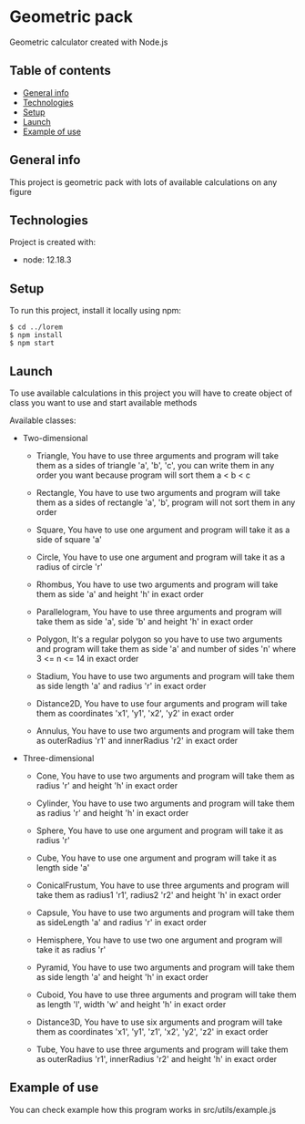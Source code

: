 # Geometric pack

Geometric calculator created with Node.js

## Table of contents

- [General info](#general-info)
- [Technologies](#technologies)
- [Setup](#setup)
- [Launch](#launch)
- [Example of use](#example-of-use)

## General info

This project is geometric pack with lots of available calculations on any figure

## Technologies

Project is created with:

- node: 12.18.3

## Setup

To run this project, install it locally using npm:

```
$ cd ../lorem
$ npm install
$ npm start
```

## Launch

To use available calculations in this project you will have to create object of class you want to use and start available methods

Available classes:

- Two-dimensional

  - Triangle, You have to use three arguments and program will take
    them as a sides of triangle 'a', 'b', 'c', you can write them
    in any order you want because program will sort them a < b < c

  - Rectangle, You have to use two arguments and program will take
    them as a sides of rectangle 'a', 'b', program will
    not sort them in any order

  - Square, You have to use one argument and
    program will take it as a side of square 'a'

  - Circle, You have to use one argument and
    program will take it as a radius of circle 'r'

  - Rhombus, You have to use two arguments and
    program will take them as side 'a'
    and height 'h' in exact order

  - Parallelogram, You have to use three arguments
    and program will take them as side 'a', side 'b'
    and height 'h' in exact order

  - Polygon, It's a regular polygon so you have to
    use two arguments and program will take them as
    side 'a' and number of sides 'n' where 3 <= n <= 14
    in exact order

  - Stadium, You have to use two arguments and
    program will take them as side length 'a'
    and radius 'r' in exact order

  - Distance2D, You have to use four arguments
    and program will take them as coordinates
    'x1', 'y1', 'x2', 'y2' in exact order

  - Annulus, You have to use two arguments and
    program will take them as outerRadius 'r1'
    and innerRadius 'r2' in exact order

- Three-dimensional

  - Cone, You have to use two arguments and
    program will take them as radius 'r' and
    height 'h' in exact order

  - Cylinder, You have to use two arguments and
    program will take them as radius 'r' and
    height 'h' in exact order

  - Sphere, You have to use one argument and
    program will take it as radius 'r'

  - Cube, You have to use one argument and
    program will take it as length side 'a'

  - ConicalFrustum, You have to use three
    arguments and program will take them as
    radius1 'r1', radius2 'r2' and height 'h'
    in exact order

  - Capsule, You have to use two arguments
    and program will take them as sideLength
    'a' and radius 'r' in exact order

  - Hemisphere, You have to use two one
    argument and program will take it as
    radius 'r'

  - Pyramid, You have to use two arguments
    and program will take them as side length
    'a' and height 'h' in exact order

  - Cuboid, You have to use three arguments
    and program will take them as length 'l',
    width 'w' and height 'h' in exact order

  - Distance3D, You have to use six arguments
    and program will take them as coordinates
    'x1', 'y1', 'z1', 'x2', 'y2', 'z2' in exact
    order

  - Tube, You have to use three arguments
    and program will take them as outerRadius
    'r1', innerRadius 'r2' and height 'h' in
    exact order

## Example of use

You can check example how this program works in src/utils/example.js
